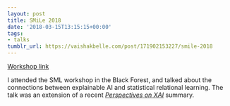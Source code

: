 ```yaml
---
layout: post
title: SMiLe 2018
date: '2018-03-15T13:15:15+00:00'
tags:
- talks
tumblr_url: https://vaishakbelle.com/post/171902153227/smile-2018
---
```

[Workshop link](https://dtai.cs.kuleuven.be/sml/)  

I attended the SML workshop in the Black Forest, and talked about the connections between explainable AI and statistical relational learning. The talk was an extension of a recent [_Perspectives on XAI_](http://vaishakbelle.com/post/171195470797/building-trust-in-ai-workshop) summary.

